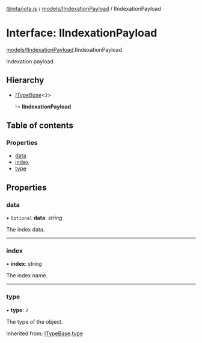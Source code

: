 [@iota/iota.js](../README.md) / [models/IIndexationPayload](../modules/models_iindexationpayload.md) / IIndexationPayload

# Interface: IIndexationPayload

[models/IIndexationPayload](../modules/models_iindexationpayload.md).IIndexationPayload

Indexation payload.

## Hierarchy

* [*ITypeBase*](models_itypebase.itypebase.md)<``2``\>

  ↳ **IIndexationPayload**

## Table of contents

### Properties

- [data](models_iindexationpayload.iindexationpayload.md#data)
- [index](models_iindexationpayload.iindexationpayload.md#index)
- [type](models_iindexationpayload.iindexationpayload.md#type)

## Properties

### data

• `Optional` **data**: *string*

The index data.

___

### index

• **index**: *string*

The index name.

___

### type

• **type**: ``2``

The type of the object.

Inherited from: [ITypeBase](models_itypebase.itypebase.md).[type](models_itypebase.itypebase.md#type)
